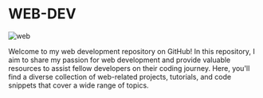 # WEB-DEV
![web](https://github.com/WaqasZafar9/WEB-DEV/assets/120492459/21f5677e-536d-446f-9e39-7e883e5d7d13)

Welcome to my web development repository on GitHub!  In this repository, I aim to share my passion for web development and provide valuable resources to assist fellow developers on their coding journey. Here, you'll find a diverse collection of web-related projects, tutorials, and code snippets that cover a wide range of topics.
